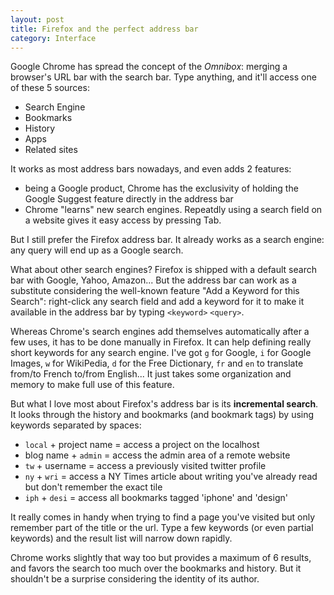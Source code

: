 ```yaml
---
layout: post
title: Firefox and the perfect address bar
category: Interface
---
```


Google Chrome has spread the concept of the *Omnibox*: merging a browser's URL bar with the search bar. Type anything, and it'll access one of these 5 sources:

* Search Engine
* Bookmarks
* History
* Apps
* Related sites

It works as most address bars nowadays, and even adds 2 features:

* being a Google product, Chrome has the exclusivity of holding the Google Suggest feature directly in the address bar
* Chrome "learns" new search engines. Repeatdly using a search field on a website gives it easy access by pressing Tab.

But I still prefer the Firefox address bar. It already works as a search engine: any query will end up as a Google search.

What about other search engines?
Firefox is shipped with a default search bar with Google, Yahoo, Amazon... But the address bar can work as a substitute considering the well-known feature "Add a Keyword for this Search": right-click any search field and add a keyword for it to make it available in the address bar by typing `<keyword>` `<query>`.

Whereas Chrome's search engines add themselves automatically after a few uses, it has to be done manually in Firefox. It can help defining really short keywords for any search engine. I've got `g` for Google, `i` for Google Images, `w` for WikiPedia, `d` for the Free Dictionary, `fr` and `en` to translate from/to French to/from English... It just takes some organization and memory to make full use of this feature.

But what I love most about Firefox's address bar is its **incremental search**. It looks through the history and bookmarks (and bookmark tags) by using keywords separated by spaces:

* `local` + project name = access a project on the localhost
* blog name + `admin` = access the admin area of a remote website
* `tw` + username = access a previously visited twitter profile 
* `ny` + `wri` = access a NY Times article about writing you've already read but don't remember the exact tile
* `iph` + `desi` = access all bookmarks tagged 'iphone' and 'design'

It really comes in handy when trying to find a page you've visited but only remember part of the title or the url. Type a few keywords (or even partial keywords) and the result list will narrow down rapidly.

Chrome works slightly that way too but provides a maximum of 6 results, and favors the search too much over the bookmarks and history. But it shouldn't be a surprise considering the identity of its author.